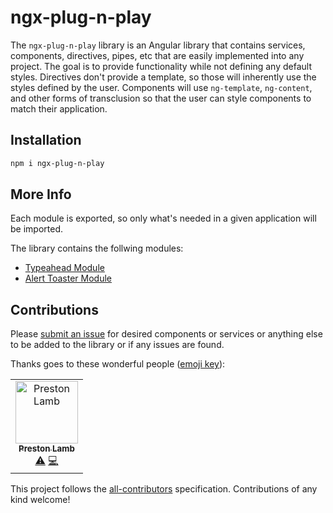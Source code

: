 # ngx-plug-n-play

The `ngx-plug-n-play` library is an Angular library that contains services, components, directives, pipes, etc that are easily implemented into any project. The goal is to provide functionality while not defining any default styles. Directives don't provide a template, so those will inherently use the styles defined by the user. Components will use `ng-template`, `ng-content`, and other forms of transclusion so that the user can style components to match their application.

## Installation

```bash
npm i ngx-plug-n-play
```

## More Info

Each module is exported, so only what's needed in a given application will be imported.

The library contains the follwing modules:

-   [Typeahead Module](https://github.com/pjlamb12/ngx-plug-n-play/blob/master/projects/ngx-plug-n-play-lib/src/lib/alert-toaster/README.md)
-   [Alert Toaster Module](https://github.com/pjlamb12/ngx-plug-n-play/blob/master/projects/ngx-plug-n-play-lib/src/lib/typeahead/README.md)

## Contributions

Please [submit an issue](https://github.com/pjlamb12/ngx-plug-n-play/issues/new) for desired components or services or anything else to be added to the library or if any issues are found.

Thanks goes to these wonderful people ([emoji key](https://allcontributors.org/docs/en/emoji-key)):

<!-- ALL-CONTRIBUTORS-LIST:START - Do not remove or modify this section -->
<!-- prettier-ignore -->
<table><tr><td align="center"><a href="http://www.prestonlamb.com"><img src="https://avatars3.githubusercontent.com/u/2006222?v=4" width="100px;" alt="Preston Lamb"/><br /><sub><b>Preston Lamb</b></sub></a><br /><a href="https://github.com/pjlamb12/ngx-plug-n-play/commits?author=pjlamb12" title="Tests">⚠️</a> <a href="https://github.com/pjlamb12/ngx-plug-n-play/commits?author=pjlamb12" title="Code">💻</a></td></tr></table>

<!-- ALL-CONTRIBUTORS-LIST:END -->

This project follows the [all-contributors](https://github.com/all-contributors/all-contributors) specification. Contributions of any kind welcome!
